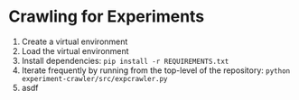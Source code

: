 # Crawling for Experiments

1. Create a virtual environment
2. Load the virtual environment
3. Install dependencies: `pip install -r REQUIREMENTS.txt`
4. Iterate frequently by running from the top-level of the repository: `python experiment-crawler/src/expcrawler.py`
5. asdf